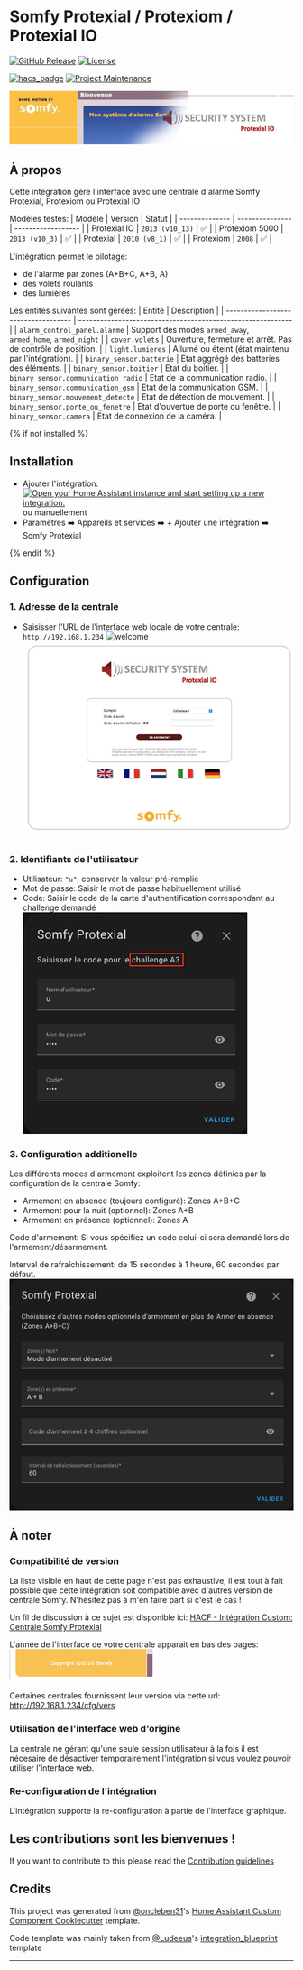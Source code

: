 # Somfy Protexial / Protexiom / Protexial IO

[![GitHub Release][releases-shield]][releases]
[![License][license-shield]](LICENSE)

[![hacs_badge](https://img.shields.io/badge/HACS-Custom-41BDF5.svg?style=flat-square)](https://github.com/hacs/integration)
[![Project Maintenance][maintenance-shield]][user_profile]

![header](assets/header.png)

## À propos

Cette intégration gère l'interface avec une centrale d'alarme Somfy Protexial, Protexiom ou Protexial IO

Modèles testés:
| Modèle         | Version         | Statut             |
| -------------- | --------------- | ------------------ |
| Protexial IO   | `2013 (v10_13)` | :white_check_mark: |
| Protexiom 5000 | `2013 (v10_3)`  | :white_check_mark: |
| Protexial      | `2010 (v8_1)`   | :white_check_mark: |
| Protexiom      | `2008`          | :white_check_mark: |

L'intégration permet le pilotage:

- de l'alarme par zones (A+B+C, A+B, A)
- des volets roulants
- des lumières

Les entités suivantes sont gérées:
| Entité                              | Description                                                 |
| ----------------------------------- | ----------------------------------------------------------- |
| `alarm_control_panel.alarme`        | Support des modes `armed_away`, `armed_home`, `armed_night` |
| `cover.volets`                      | Ouverture, fermeture et arrêt. Pas de contrôle de position. |
| `light.lumieres`                    | Allumé ou éteint (état maintenu par l'intégration).         |
| `binary_sensor.batterie`            | Etat aggrégé des batteries des éléments.                    |
| `binary_sensor.boitier`             | Etat du boitier.                                            |
| `binary_sensor.communication_radio` | Etat de la communication radio.                             |
| `binary_sensor.communication_gsm`   | Etat de la communication GSM.                               |
| `binary_sensor.mouvement_detecte`   | Etat de détection de mouvement.                             |
| `binary_sensor.porte_ou_fenetre`    | Etat d'ouvertue de porte ou fenêtre.                        |
| `binary_sensor.camera`              | Etat de connexion de la caméra.                             |


{% if not installed %}

## Installation

- Ajouter l'intégration: [![Open your Home Assistant instance and start setting up a new integration.](https://my.home-assistant.io/badges/config_flow_start.svg)](https://my.home-assistant.io/redirect/config_flow_start/?domain=somfy_protexial)
  </br>ou manuellement
- Paramètres :arrow_right: Appareils et services :arrow_right: + Ajouter une intégration :arrow_right: Somfy Protexial

{% endif %}

## Configuration

### 1. Adresse de la centrale

- Saisisser l'URL de l'interface web locale de votre centrale: `http://192.168.1.234`
![welcome](assets/welcome.png)  ![login_io](assets/login_io.jpeg)


### 2. Identifiants de l'utilisateur

- Utilisateur: `"u"`, conserver la valeur pré-remplie
- Mot de passe: Saisir le mot de passe habituellement utilisé
- Code: Saisir le code de la carte d'authentification correspondant au challenge demandé
  ![step2](assets/step2.png)

### 3. Configuration additionelle

Les différents modes d'armement exploitent les zones définies par la configuration de la centrale Somfy:

- Armement en absence (toujours configuré): Zones A+B+C
- Armement pour la nuit (optionnel): Zones A+B
- Armement en présence (optionnel): Zones A

Code d'armement: Si vous spécifiez un code celui-ci sera demandé lors de l'armement/désarmement.

Interval de rafraîchissement: de 15 secondes à 1 heure, 60 secondes par défaut.
![step3](assets/step3.png)

## À noter

### Compatibilité de version

La liste visible en haut de cette page n'est pas exhaustive, il est tout à fait possible que cette intégration soit compatible avec d'autres version de centrale Somfy. N'hésitez pas à m'en faire part si c'est le cas !

Un fil de discussion à ce sujet est disponible ici: [HACF - Intégration Custom: Centrale Somfy Protexial](https://forum.hacf.fr/t/integration-custom-centrale-somfy-protexial/23589/1)

L'année de l'interface de votre centrale apparait en bas des pages:</br>
![version](assets/version.png)

Certaines centrales fournissent leur version via cette url: http://192.168.1.234/cfg/vers

### Utilisation de l'interface web d'origine

La centrale ne gérant qu'une seule session utilisateur à la fois il est nécesaire de désactiver temporairement l'intégration si vous voulez pouvoir utiliser l'interface web.

### Re-configuration de l'intégration
L'intégration supporte la re-configuration à partie de l'interface graphique.

## Les contributions sont les bienvenues !

If you want to contribute to this please read the [Contribution guidelines](CONTRIBUTING.md)

## Credits

This project was generated from [@oncleben31](https://github.com/oncleben31)'s [Home Assistant Custom Component Cookiecutter](https://github.com/oncleben31/cookiecutter-homeassistant-custom-component) template.

Code template was mainly taken from [@Ludeeus](https://github.com/ludeeus)'s [integration_blueprint][integration_blueprint] template

---

[integration_blueprint]: https://github.com/custom-components/integration_blueprint
[hacs]: https://hacs.xyz
[hacsbadge]: https://img.shields.io/badge/HACS-Custom-orange.svg?style=flat-square
[license-shield]: https://img.shields.io/github/license/the8tre/somfy-protexial.svg?style=flat-square
[maintenance-shield]: https://img.shields.io/badge/maintainer-%40the8tre-blue.svg?style=flat-square
[releases-shield]: https://img.shields.io/github/release/the8tre/somfy-protexial.svg?style=flat-square
[releases]: https://github.com/the8tre/somfy-protexial/releases
[user_profile]: https://github.com/the8tre
